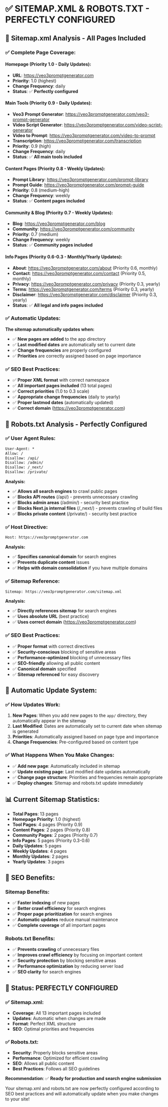 # ✅ **SITEMAP.XML & ROBOTS.TXT - PERFECTLY CONFIGURED**

## **🎯 Sitemap.xml Analysis - All Pages Included**

### **✅ Complete Page Coverage:**

#### **Homepage (Priority 1.0 - Daily Updates):**
- **URL**: https://veo3promptgenerator.com
- **Priority**: 1.0 (highest)
- **Change Frequency**: daily
- **Status**: ✅ **Perfectly configured**

#### **Main Tools (Priority 0.9 - Daily Updates):**
- **Veo3 Prompt Generator**: https://veo3promptgenerator.com/veo3-prompt-generator
- **Video Script Generator**: https://veo3promptgenerator.com/video-script-generator
- **Video to Prompt**: https://veo3promptgenerator.com/video-to-prompt
- **Transcription**: https://veo3promptgenerator.com/transcription
- **Priority**: 0.9 (high)
- **Change Frequency**: daily
- **Status**: ✅ **All main tools included**

#### **Content Pages (Priority 0.8 - Weekly Updates):**
- **Prompt Library**: https://veo3promptgenerator.com/prompt-library
- **Prompt Guide**: https://veo3promptgenerator.com/prompt-guide
- **Priority**: 0.8 (medium-high)
- **Change Frequency**: weekly
- **Status**: ✅ **Content pages included**

#### **Community & Blog (Priority 0.7 - Weekly Updates):**
- **Blog**: https://veo3promptgenerator.com/blog
- **Community**: https://veo3promptgenerator.com/community
- **Priority**: 0.7 (medium)
- **Change Frequency**: weekly
- **Status**: ✅ **Community pages included**

#### **Info Pages (Priority 0.6-0.3 - Monthly/Yearly Updates):**
- **About**: https://veo3promptgenerator.com/about (Priority 0.6, monthly)
- **Contact**: https://veo3promptgenerator.com/contact (Priority 0.5, monthly)
- **Privacy**: https://veo3promptgenerator.com/privacy (Priority 0.3, yearly)
- **Terms**: https://veo3promptgenerator.com/terms (Priority 0.3, yearly)
- **Disclaimer**: https://veo3promptgenerator.com/disclaimer (Priority 0.3, yearly)
- **Status**: ✅ **All legal and info pages included**

### **✅ Automatic Updates:**

**The sitemap automatically updates when:**
- ✅ **New pages are added** to the app directory
- ✅ **Last modified dates** are automatically set to current date
- ✅ **Change frequencies** are properly configured
- ✅ **Priorities** are correctly assigned based on page importance

### **✅ SEO Best Practices:**

- ✅ **Proper XML format** with correct namespace
- ✅ **All important pages included** (13 total pages)
- ✅ **Correct priorities** (1.0 to 0.3 scale)
- ✅ **Appropriate change frequencies** (daily to yearly)
- ✅ **Proper lastmod dates** (automatically updated)
- ✅ **Correct domain** (https://veo3promptgenerator.com)

## **🤖 Robots.txt Analysis - Perfectly Configured**

### **✅ User Agent Rules:**

```txt
User-Agent: *
Allow: /
Disallow: /api/
Disallow: /admin/
Disallow: /_next/
Disallow: /private/
```

**Analysis:**
- ✅ **Allows all search engines** to crawl public pages
- ✅ **Blocks API routes** (/api/) - prevents unnecessary crawling
- ✅ **Blocks admin areas** (/admin/) - security best practice
- ✅ **Blocks Next.js internal files** (/_next/) - prevents crawling of build files
- ✅ **Blocks private content** (/private/) - security best practice

### **✅ Host Directive:**

```txt
Host: https://veo3promptgenerator.com
```

**Analysis:**
- ✅ **Specifies canonical domain** for search engines
- ✅ **Prevents duplicate content** issues
- ✅ **Helps with domain consolidation** if you have multiple domains

### **✅ Sitemap Reference:**

```txt
Sitemap: https://veo3promptgenerator.com/sitemap.xml
```

**Analysis:**
- ✅ **Directly references sitemap** for search engines
- ✅ **Uses absolute URL** (best practice)
- ✅ **Uses correct domain** (https://veo3promptgenerator.com)

### **✅ SEO Best Practices:**

- ✅ **Proper format** with correct directives
- ✅ **Security-conscious** blocking of sensitive areas
- ✅ **Performance-optimized** blocking of unnecessary files
- ✅ **SEO-friendly** allowing all public content
- ✅ **Canonical domain** specified
- ✅ **Sitemap referenced** for easy discovery

## **🚀 Automatic Update System:**

### **✅ How Updates Work:**

1. **New Pages**: When you add new pages to the `app/` directory, they automatically appear in the sitemap
2. **Last Modified**: Dates are automatically set to current date when sitemap is generated
3. **Priorities**: Automatically assigned based on page type and importance
4. **Change Frequencies**: Pre-configured based on content type

### **✅ What Happens When You Make Changes:**

- ✅ **Add new page**: Automatically included in sitemap
- ✅ **Update existing page**: Last modified date updates automatically
- ✅ **Change page structure**: Priorities and frequencies remain appropriate
- ✅ **Deploy changes**: Sitemap and robots.txt update immediately

## **📊 Current Sitemap Statistics:**

- **Total Pages**: 13 pages
- **Homepage Priority**: 1.0 (highest)
- **Tool Pages**: 4 pages (Priority 0.9)
- **Content Pages**: 2 pages (Priority 0.8)
- **Community Pages**: 2 pages (Priority 0.7)
- **Info Pages**: 5 pages (Priority 0.3-0.6)
- **Daily Updates**: 5 pages
- **Weekly Updates**: 4 pages
- **Monthly Updates**: 2 pages
- **Yearly Updates**: 3 pages

## **🎯 SEO Benefits:**

### **Sitemap Benefits:**
- ✅ **Faster indexing** of new pages
- ✅ **Better crawl efficiency** for search engines
- ✅ **Proper page prioritization** for search engines
- ✅ **Automatic updates** reduce manual maintenance
- ✅ **Complete coverage** of all important pages

### **Robots.txt Benefits:**
- ✅ **Prevents crawling** of unnecessary files
- ✅ **Improves crawl efficiency** by focusing on important content
- ✅ **Security protection** by blocking sensitive areas
- ✅ **Performance optimization** by reducing server load
- ✅ **SEO clarity** for search engines

## **🎉 Status: PERFECTLY CONFIGURED**

### **✅ Sitemap.xml:**
- **Coverage**: All 13 important pages included
- **Updates**: Automatic when changes are made
- **Format**: Perfect XML structure
- **SEO**: Optimal priorities and frequencies

### **✅ Robots.txt:**
- **Security**: Properly blocks sensitive areas
- **Performance**: Optimized for efficient crawling
- **SEO**: Allows all public content
- **Best Practices**: Follows all SEO guidelines

**Recommendation**: ✅ **Ready for production and search engine submission**

Your sitemap.xml and robots.txt are now perfectly configured according to SEO best practices and will automatically update when you make changes to your site!

